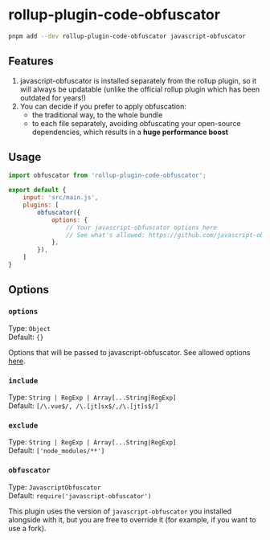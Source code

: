 # rollup-plugin-code-obfuscator



```sh
pnpm add --dev rollup-plugin-code-obfuscator javascript-obfuscator
```

## Features

1. javascript-obfuscator is installed separately from the rollup plugin, so it will always be updatable (unlike the official rollup plugin which has been outdated for years!)
2. You can decide if you prefer to apply obfuscation:
	- the traditional way, to the whole bundle
	- to each file separately, avoiding obfuscating your open-source dependencies, which results in a **huge performance boost**

## Usage

```js
import obfuscator from 'rollup-plugin-code-obfuscator';

export default {
	input: 'src/main.js',
	plugins: [
		obfuscator({
			options: {
				// Your javascript-obfuscator options here
				// See what's allowed: https://github.com/javascript-obfuscator/javascript-obfuscator
			},
		}),
	]
}
```

## Options

### `options`

Type: `Object`<br/>
Default: `{}`

Options that will be passed to javascript-obfuscator.
See allowed options [here](https://github.com/javascript-obfuscator/javascript-obfuscator).

### `include`

Type: `String | RegExp | Array[...String|RegExp]`<br/>
Default: `[/\.vue$/, /\.[jt]sx$/,/\.[jt]s$/]`


### `exclude`

Type: `String | RegExp | Array[...String|RegExp]`<br/>
Default: `['node_modules/**']`


### `obfuscator`

Type: `JavascriptObfuscator`<br/>
Default: `require('javascript-obfuscator')`

This plugin uses the version of `javascript-obfuscator` you installed alongside with it, but you are free to override it (for example, if you want to use a fork).
